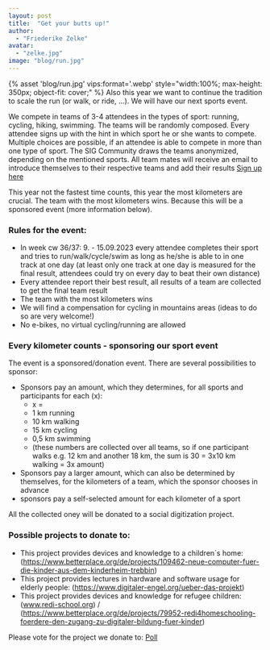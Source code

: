 ```yaml
---
layout: post
title:  "Get your butts up!"
author:
  - "Friederike Zelke"
avatar: 
  - "zelke.jpg"
image: "blog/run.jpg"
---
```

{% asset 'blog/run.jpg' vips:format='.webp' style="width:100%; max-height: 350px; object-fit: cover;" %}
Also this year we want to continue the tradition to scale the run (or walk, or ride, ...). We will have our next sports event.

We compete in teams of 3-4 attendees in the types of sport: running, cycling, hiking, swimming. The teams will be randomly composed. Every attendee signs up with the hint in which sport he or she wants to compete. Multiple choices are possible, if an attendee is able to compete in more than one type of sport. The SIG Community draws the teams anonymized, depending on the mentioned sports. All team mates will receive an email to introduce themselves to their respective teams and add their results [Sign up here](https://scs.sovereignit.de/nextcloud/apps/forms/tBpJLwaArj4eRHpt)

This year not the fastest time counts, this year the most kilometers are crucial. The team with the most kilometers wins. Because this will be a sponsored event (more information below). 

### Rules for the event:
* In week cw 36/37: 9. - 15.09.2023 every attendee completes their sport and tries to run/walk/cycle/swim as long as he/she is able to in one track at one day (at least only one track at one day is measured for the final result, attendees could try on every day to beat their own distance)
* Every attendee report their best result, all results of a team are collected to get the final team result
* The team with the most kilometers wins
* We will find a compensation for cycling in mountains areas (ideas to do so are very welcome!)
* No e-bikes, no virtual cycling/running are allowed

### Every kilometer counts - sponsoring our sport event
The event is a sponsored/donation event. There are several possibilities to sponsor:
* Sponsors pay an amount, which they determines, for all sports and participants for each (x):
    * x =
    * 1 km running
    * 10 km walking
    * 15 km cycling
    * 0,5 km swimming
    * (these numbers are collected over all teams, so if one participant walks e.g. 12 km and another 18 km, the sum is 30 = 3x10 km walking = 3x amount)
* Sponsors pay a larger amount, which can also be determined by themselves, for the kilometers of a team, which the sponsor chooses in advance
* sponsors pay a self-selected amount for each kilometer of a sport

All the collected oney will be donated to a social digitization project.

### Possible projects to donate to:
* This project provides devices and knowledge to a children´s home: (https://www.betterplace.org/de/projects/109462-neue-computer-fuer-die-kinder-aus-dem-kinderheim-trebbin)
* This project provides lectures in hardware and software usage for elderly people: (https://www.digitaler-engel.org/ueber-das-projekt) 
* This project provides devices and knowledge for refugee children: (www.redi-school.org) / (https://www.betterplace.org/de/projects/79952-redi4homeschooling-foerdere-den-zugang-zu-digitaler-bildung-fuer-kinder)

Please vote for the project we donate to: [Poll](https://scs.sovereignit.de/nextcloud/apps/polls/s/ptvcZeIOyhAZa4yA)
